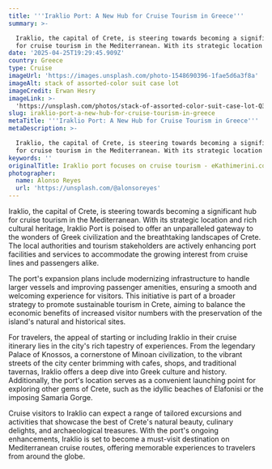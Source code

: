 ```yaml
---
title: '''Iraklio Port: A New Hub for Cruise Tourism in Greece'''
summary: >-

  Iraklio, the capital of Crete, is steering towards becoming a significant hub
  for cruise tourism in the Mediterranean. With its strategic location an...
date: '2025-04-25T19:29:45.909Z'
country: Greece
type: Cruise
imageUrl: 'https://images.unsplash.com/photo-1548690396-1fae5d6a3f8a'
imageAlt: stack of assorted-color suit case lot
imageCredit: Erwan Hesry
imageLink: >-
  'https://unsplash.com/photos/stack-of-assorted-color-suit-case-lot-Q34YB7yjAxA'
slug: iraklio-port-a-new-hub-for-cruise-tourism-in-greece
metaTitle: '''Iraklio Port: A New Hub for Cruise Tourism in Greece'''
metaDescription: >-

  Iraklio, the capital of Crete, is steering towards becoming a significant hub
  for cruise tourism in the Mediterranean. With its strategic location an...
keywords: ''
originalTitle: Iraklio port focuses on cruise tourism - eKathimerini.com
photographer:
  name: Alonso Reyes
  url: 'https://unsplash.com/@alonsoreyes'
---
```






Iraklio, the capital of Crete, is steering towards becoming a significant hub for cruise tourism in the Mediterranean. With its strategic location and rich cultural heritage, Iraklio Port is poised to offer an unparalleled gateway to the wonders of Greek civilization and the breathtaking landscapes of Crete. The local authorities and tourism stakeholders are actively enhancing port facilities and services to accommodate the growing interest from cruise lines and passengers alike.

The port's expansion plans include modernizing infrastructure to handle larger vessels and improving passenger amenities, ensuring a smooth and welcoming experience for visitors. This initiative is part of a broader strategy to promote sustainable tourism in Crete, aiming to balance the economic benefits of increased visitor numbers with the preservation of the island's natural and historical sites.

For travelers, the appeal of starting or including Iraklio in their cruise itinerary lies in the city's rich tapestry of experiences. From the legendary Palace of Knossos, a cornerstone of Minoan civilization, to the vibrant streets of the city center brimming with cafes, shops, and traditional tavernas, Iraklio offers a deep dive into Greek culture and history. Additionally, the port's location serves as a convenient launching point for exploring other gems of Crete, such as the idyllic beaches of Elafonisi or the imposing Samaria Gorge.

Cruise visitors to Iraklio can expect a range of tailored excursions and activities that showcase the best of Crete's natural beauty, culinary delights, and archaeological treasures. With the port's ongoing enhancements, Iraklio is set to become a must-visit destination on Mediterranean cruise routes, offering memorable experiences to travelers from around the globe.
